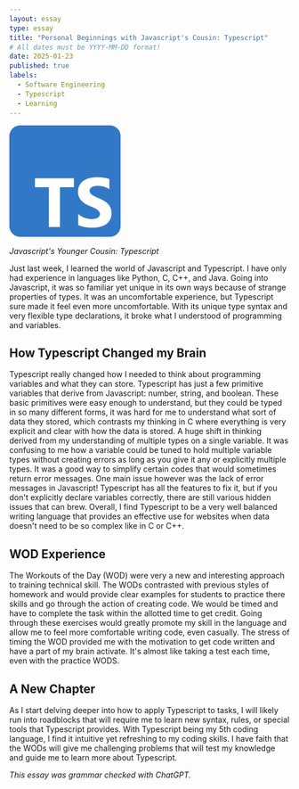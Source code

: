 ```yaml
---
layout: essay
type: essay
title: "Personal Beginnings with Javascript's Cousin: Typescript"
# All dates must be YYYY-MM-DD format!
date: 2025-01-23
published: true
labels:
  - Software Engineering
  - Typescript
  - Learning
---
```


<img width="200px" class="rounded float-start pe-4" src="../img/typescript-logo.png">

*Javascript's Younger Cousin: Typescript*

Just last week, I learned the world of Javascript and Typescript. I have only had experience in languages like Python, C, C++, and Java. Going into Javascript, it was so familiar yet unique in its own ways because of strange properties of types. It was an uncomfortable experience, but Typescript sure made it feel even more uncomfortable. With its unique type syntax and very flexible type declarations, it broke what I understood of programming and variables.

## How Typescript Changed my Brain

Typescript really changed how I needed to think about programming variables and what they can store. Typescript has just a few primitive variables that derive from Javascript: number, string, and boolean. These basic primitives were easy enough to understand, but they could be typed in so many different forms, it was hard for me to understand what sort of data they stored, which contrasts my thinking in C where everything is very explicit and clear with how the data is stored. A huge shift in thinking derived from my understanding of multiple types on a single variable. It was confusing to me how a variable could be tuned to hold multiple variable types without creating errors as long as you give it any or explicitly multiple types. It was a good way to simplify certain codes that would sometimes return error messages. One main issue however was the lack of error messages in Javascript! Typescript has all the features to fix it, but if you don't explicitly declare variables correctly, there are still various hidden issues that can brew. Overall, I find Typescript to be a very well balanced writing language that provides an effective use for websites when data doesn't need to be so complex like in C or C++.

## WOD Experience

The Workouts of the Day (WOD) were very a new and interesting approach to training technical skill. The WODs contrasted with previous styles of homework and would provide clear examples for students to practice there skills and go through the action of creating code. We would be timed and have to complete the task within the allotted time to get credit. Going through these exercises would greatly promote my skill in the language and allow me to feel more comfortable writing code, even casually. The stress of timing the WOD provided me with the motivation to get code written and have a part of my brain activate. It's almost like taking a test each time, even with the practice WODS.

## A New Chapter

As I start delving deeper into how to apply Typescript to tasks, I will likely run into roadblocks that will require me to learn new syntax, rules, or special tools that Typescript provides. With Typescript being my 5th coding language, I find it intuitive yet refreshing to my coding skills. I have faith that the WODs will give me challenging problems that will test my knowledge and guide me to learn more about Typescript.

*This essay was grammar checked with ChatGPT.*
